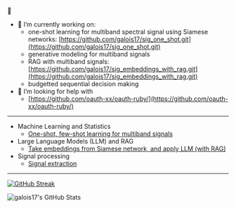 👋

- 🔭 I’m currently working on:
  - one-shot learning for multiband spectral signal using Siamese networks: [https://github.com/galois17/sig_one_shot.git](https://github.com/galois17/sig_one_shot.git)
  - generative modeling for multiband signals
  - RAG with multiband signals: [https://github.com/galois17/sig_embeddings_with_rag.git](https://github.com/galois17/sig_embeddings_with_rag.git)
  - budgetted sequential decision making
- 🤔 I’m looking for help with
  - [https://github.com/oauth-xx/oauth-ruby/](https://github.com/oauth-xx/oauth-ruby/)
 
-----
 
- Machine Learning and Statistics
  - [One-shot, few-shot learning for multiband signals](https://github.com/galois17/sig_one_shot.git)
- Large Language Models (LLM) and RAG
  - [Take embeddings from Siamese network, and apply LLM (with RAG)](https://github.com/galois17/sig_embeddings_with_rag.git)
- Signal processing
  - [Signal extraction](https://github.com/galois17/sig_extract.git)
  
<!--
**galois17/galois17** is a ✨ _special_ ✨ repository because its `README.md` (this file) appears on your GitHub profile.

Here are some ideas to get you started:

- 🔭 I’m currently working on ...
- 🌱 I’m currently learning ...
- 👯 I’m looking to collaborate on ...
- 🤔 I’m looking for help with ...
- 💬 Ask me about ...
- 📫 How to reach me: ...
- 😄 Pronouns: ...
- ⚡ Fun fact: ...
-->

-----


[![GitHub Streak](https://streak-stats.demolab.com?user=galois17)](https://git.io/streak-stats)

<img src="https://github-readme-stats.vercel.app/api/top-langs/?username=galois17&theme=default&show_icons=true&hide_border=true&layout=compact" alt="galois17's GitHub Stats" />


